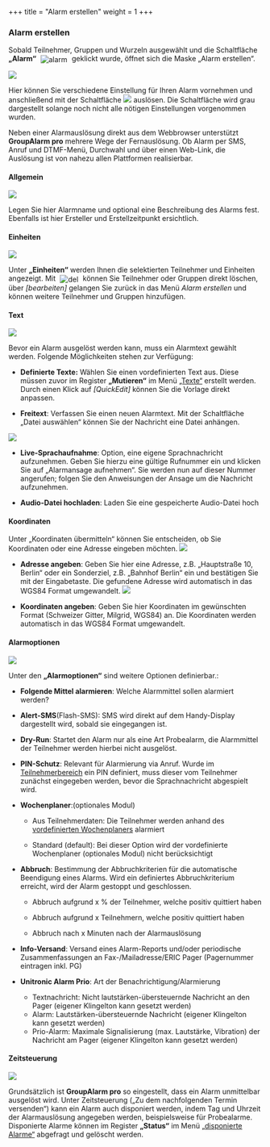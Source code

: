 +++
title = "Alarm erstellen"
weight = 1
+++


### Alarm erstellen 

Sobald Teilnehmer, Gruppen und Wurzeln ausgewählt und die Schaltfläche
**„Alarm“** <img src="/img/alarmieren_alarm.png" alt="alarm" style='vertical-align:middle;display:inline;margin:0px 5px; '>
geklickt wurde, öffnet sich die Maske „Alarm erstellen“.

![](/img/alarmieren_alarm_erstellen.png?classes=shadow&width=1000px)


Hier können Sie verschiedene Einstellung für Ihren Alarm vornehmen und anschließend mit der Schaltfläche 
![](/img/alarmieren_alarm_erstellen_ausloesen.png?classes=shadow) auslösen. Die Schaltfläche wird grau dargestellt solange noch 
nicht alle nötigen Einstellungen vorgenommen wurden.



Neben einer Alarmauslösung direkt aus dem Webbrowser unterstützt
**GroupAlarm pro** mehrere Wege der Fernauslösung. Ob Alarm per SMS,
Anruf und DTMF-Menü, Durchwahl und über einen Web-Link, die Auslösung
ist von nahezu allen Plattformen realisierbar. 



#### Allgemein 

![](/img/alarmieren_alarm_erstellen_allgemein.png?classes=shadow)

Legen Sie hier Alarmname und optional eine Beschreibung des Alarms fest. 
Ebenfalls ist hier Ersteller und Erstellzeitpunkt ersichtlich.



#### Einheiten 

![](/img/alarmieren_alarm_erstellen_einheiten.png?classes=shadow)

Unter **„Einheiten“** werden Ihnen die selektierten Teilnehmer und Einheiten angezeigt. Mit <img src="/img/loesch-icon.png" alt="del" style='vertical-align:middle;display:inline;margin:0px 5px; '>
können Sie Teilnehmer oder Gruppen direkt löschen, über *\[bearbeiten\]* gelangen Sie zurück in das Menü *Alarm erstellen* und können
weitere Teilnehmer und Gruppen hinzufügen.


<a name="text"></a>
#### Text 


![](/img/alarmieren_alarm_erstellen_text1.png?classes=shadow)

Bevor ein Alarm ausgelöst werden kann, muss ein Alarmtext gewählt werden. Folgende Möglichkeiten stehen zur Verfügung:

 - **Definierte Texte:**  Wählen Sie einen vordefinierten Text aus. Diese müssen zuvor im Register **„Mutieren“** im Menü [„Texte“](/mutieren/mutation/texte/)
 erstellt werden. Durch einen Klick auf *\[QuickEdit\]* 
 können Sie die Vorlage direkt anpassen.
 
 - **Freitext**: Verfassen Sie einen neuen Alarmtext. Mit der Schaltfläche „Datei auswählen“ können Sie der Nachricht eine Datei anhängen. 
 
 ![](/img/alarmieren_alarm_erstellen_text2.png?classes=shadow)
 
 - **Live-Sprachaufnahme**: Option, eine eigene Sprachnachricht aufzunehmen. Geben Sie hierzu eine gültige Rufnummer ein und klicken Sie auf „Alarmansage aufnehmen“. Sie werden nun auf dieser Nummer angerufen; folgen Sie den Anweisungen der Ansage um die
 Nachricht aufzunehmen.
 
 - **Audio-Datei hochladen**: Laden Sie eine gespeicherte Audio-Datei hoch 


#### Koordinaten 

Unter „Koordinaten übermitteln“ können Sie entscheiden, ob Sie Koordinaten oder eine Adresse eingeben möchten.
![](/img/alarmieren_alarm_erstellen_koordinaten.png?classes=shadow)


 - **Adresse angeben**: Geben Sie hier eine Adresse, z.B. „Hauptstraße 10, Berlin“ oder ein Sonderziel, z.B. „Bahnhof Berlin“ ein 
  und bestätigen Sie mit der Eingabetaste. Die gefundene Adresse wird automatisch in das WGS84 Format umgewandelt.
  ![](/img/alarmieren_alarm_erstellen_koordinaten_adresse.png?classes=shadow)

 - **Koordinaten angeben**: Geben Sie hier Koordinaten im gewünschten Format (Schweizer Gitter, Milgrid, WGS84) an. 
Die Koordinaten werden automatisch in das WGS84 Format umgewandelt.



#### Alarmoptionen 

![](/img/alarmieren_alarm_erstellen_alarmoptionen.png?width=1000px&classes=shadow)

Unter den **„Alarmoptionen“** sind weitere Optionen definierbar.:

 - **Folgende Mittel alarmieren**: Welche Alarmmittel sollen alarmiert werden?
 
 - **Alert-SMS**(Flash-SMS): SMS wird direkt auf dem Handy-Display dargestellt wird, sobald sie eingegangen ist.

 - **Dry-Run**: Startet den Alarm nur als eine Art Probealarm, die Alarmmittel der Teilnehmer werden hierbei nicht ausgelöst. 
 
 - **PIN-Schutz**: Relevant für Alarmierung via Anruf. Wurde im [Teilnehmerbereich](/mutieren/mutation/teilnehmerliste/#teilnehmerbereich) ein PIN definiert, muss dieser vom Teilnehmer zunächst eingegeben werden, bevor die Sprachnachricht abgespielt wird.
 
 - **Wochenplaner**:(optionales Modul)

	- Aus Teilnehmerdaten: Die Teilnehmer werden anhand des [vordefinierten
    Wochenplaners](/admin/wochenplaner) alarmiert

	- Standard (default): Bei dieser Option wird der vordefinierte
    Wochenplaner (optionales Modul) nicht berücksichtigt

 - **Abbruch**: Bestimmung der Abbruchkriterien für die automatische Beendigung eines
Alarms. Wird ein definiertes Abbruchkriterium erreicht, wird der Alarm
gestoppt und geschlossen.

	- Abbruch aufgrund x % der Teilnehmer, welche positiv quittiert haben

	- Abbruch aufgrund x Teilnehmern, welche positiv quittiert haben

	- Abbruch nach x Minuten nach der Alarmauslösung

 - **Info-Versand**: Versand eines Alarm-Reports und/oder periodische Zusammenfassungen an Fax-/Mailadresse/ERIC Pager (Pagernummer eintragen inkl. PG)
 
 - **Unitronic Alarm Prio**: Art der Benachrichtigung/Alarmierung 
	- Textnachricht: Nicht lautstärken-übersteuernde Nachricht an den Pager (eigener Klingelton kann gesetzt werden)
	- Alarm: Lautstärken-übersteuernde Nachricht (eigener Klingelton kann gesetzt werden)
	- Prio-Alarm: Maximale Signalisierung (max. Lautstärke, Vibration) der Nachricht am Pager (eigener Klingelton kann gesetzt werden)


#### Zeitsteuerung 

![](/img/alarmieren_alarm_erstellen_zeitsteuerung.png?classes=shadow)

Grundsätzlich ist **GroupAlarm pro** so eingestellt, dass ein Alarm unmittelbar
ausgelöst wird. Unter Zeitsteuerung („Zu dem nachfolgenden Termin
versenden“) kann ein Alarm auch disponiert werden, indem Tag und Uhrzeit
der Alarmauslösung angegeben werden, beispielsweise für Probealarme.
 Disponierte Alarme können im Register **„Status“** im Menü [„disponierte Alarme“](/status/alarm-status/disponierte-alarme/)
abgefragt und gelöscht werden.

